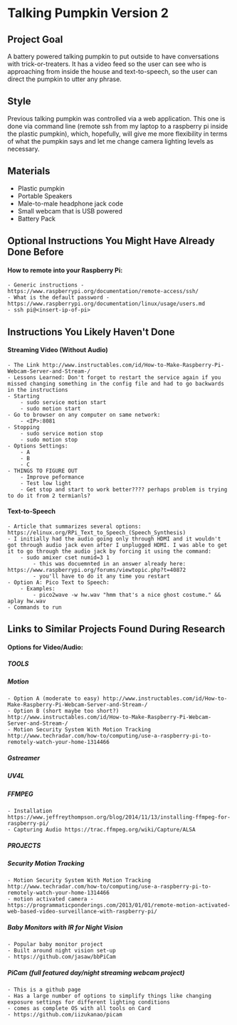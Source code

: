 # Talking Pumpkin Version 2

## Project Goal
A battery powered talking pumpkin to put outside to have conversations with trick-or-treaters. It has a video feed so the user can see who is approaching from inside the house and text-to-speech, so the user can direct the pumpkin to utter any phrase. 

## Style
Previous talking pumpkin was controlled via a web application. This one is done via command line (remote ssh from my laptop to a raspberry pi inside the plastic pumpkin), which, hopefully, will give me more flexibility in terms of what the pumpkin says and let me change camera lighting levels as necessary. 

## Materials
- Plastic pumpkin
- Portable Speakers
- Male-to-male headphone jack code 
- Small webcam that is USB powered
- Battery Pack

## Optional Instructions You Might Have Already Done Before
#### How to remote into your Raspberry Pi:
	- Generic instructions - https://www.raspberrypi.org/documentation/remote-access/ssh/
	- What is the default password - https://www.raspberrypi.org/documentation/linux/usage/users.md
	- ssh pi@<insert-ip-of-pi>

## Instructions You Likely Haven't Done

#### Streaming Video (Without Audio)
	- The Link http://www.instructables.com/id/How-to-Make-Raspberry-Pi-Webcam-Server-and-Stream-/
	- Lessons Learned: Don't forget to restart the service again if you missed changing something in the config file and had to go backwards in the instructions
	- Starting
		- sudo service motion start
		- sudo motion start
	- Go to browser on any computer on same network:
		- <IP>:8081
	- Stopping 
		- sudo service motion stop
		- sudo motion stop
	- Options Settings:
		- A 
		- B
		- C
	- THINGS TO FIGURE OUT
		- Improve peformance
		- Test low light
		- Get stop and start to work better???? perhaps problem is trying to do it from 2 termianls?
		

#### Text-to-Speech
	- Article that summarizes several options: https://elinux.org/RPi_Text_to_Speech_(Speech_Synthesis)
	- I initially had the audio going only through HDMI and it wouldn't got through audio jack even after I unplugged HDMI. I was able to get it to go through the audio jack by forcing it using the command:
		- sudo amixer cset numid=3 1
			- this was docuemnted in an answer already here: https://www.raspberrypi.org/forums/viewtopic.php?t=40872
			- you'll have to do it any time you restart
	- Option A: Pico Text to Speech:
		- Examples:
			- pico2wave -w hw.wav "hmm that's a nice ghost costume." && aplay hw.wav
	- Commands to run 





## Links to Similar Projects Found During Research
#### Options for Video/Audio:
##### TOOLS
##### Motion
	- Option A (moderate to easy) http://www.instructables.com/id/How-to-Make-Raspberry-Pi-Webcam-Server-and-Stream-/
	- Option B (short maybe too short?) http://www.instructables.com/id/How-to-Make-Raspberry-Pi-Webcam-Server-and-Stream-/
	- Motion Security System With Motion Tracking http://www.techradar.com/how-to/computing/use-a-raspberry-pi-to-remotely-watch-your-home-1314466
##### Gstreamer
##### UV4L
##### FFMPEG 
	- Installation https://www.jeffreythompson.org/blog/2014/11/13/installing-ffmpeg-for-raspberry-pi/
	- Capturing Audio https://trac.ffmpeg.org/wiki/Capture/ALSA

##### PROJECTS
##### Security Motion Tracking 
	- Motion Security System With Motion Tracking http://www.techradar.com/how-to/computing/use-a-raspberry-pi-to-remotely-watch-your-home-1314466
	- motion activated camera - https://programmaticponderings.com/2013/01/01/remote-motion-activated-web-based-video-surveillance-with-raspberry-pi/
##### Baby Monitors with IR for Night Vision
	- Popular baby monitor project
	- Built around night vision set-up
	- https://github.com/jasaw/bbPiCam
##### PiCam (full featured day/night streaming webcam project)
	- This is a github page
	- Has a large number of options to simplify things like changing exposure settings for different lighting conditions
	- comes as complete OS with all tools on Card
	- https://github.com/iizukanao/picam


